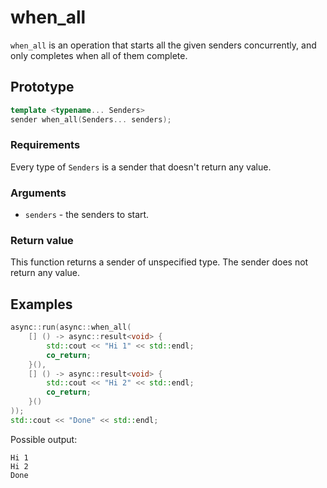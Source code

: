 # when_all

`when_all` is an operation that starts all the given senders concurrently, and
only completes when all of them complete.

## Prototype

```cpp
template <typename... Senders>
sender when_all(Senders... senders);
```

### Requirements

Every type of `Senders` is a sender that doesn't return any value.

### Arguments

 - `senders` - the senders to start.

### Return value

This function returns a sender of unspecified type. The sender does not return
any value.

## Examples

```cpp
async::run(async::when_all(
	[] () -> async::result<void> {
		std::cout << "Hi 1" << std::endl;
		co_return;
	}(),
	[] () -> async::result<void> {
		std::cout << "Hi 2" << std::endl;
		co_return;
	}()
));
std::cout << "Done" << std::endl;
```

Possible output:
```
Hi 1
Hi 2
Done
```
